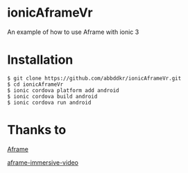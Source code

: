 # ionicAframeVr
An example of how to use Aframe with ionic 3
# Installation

    $ git clone https://github.com/abbddkr/ionicAframeVr.git
    $ cd ionicAframeVr
    $ ionic cordova platform add android
    $ ionic cordova build android
    $ ionic cordova run android
   # Thanks to
   [Aframe](https://github.com/aframevr/aframe)
   
   [aframe-immersive-video](https://github.com/aframevr/aframe)
